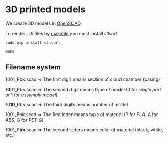 # 3D printed models

We create 3D models in [OpenSCAD](https://www.openscad.org).

To render *.stl* files by [makefile](https://github.com/ExperimentalMakers/cloud-chamber-EM-1/blob/master/CAD/Makefile) you must install *stlsort*

```sudo pip install stlsort```

```make```

## Filename system

**1**001_Pbk.scad =>
The first digit means section of cloud chamber (casing)


1**0**01_Pbk.scad =>
The second digit means type of model (0 for *single part* or 1 for *assembly model*)


10**10**_Pbk.scad =>
The third digits means number of model


1001_**P**bk.scad =>
The first letter means type of material (P for *PLA*, A for *ABS*, G for *PET-G*)


1001_P**bk**.scad =>
The second letters means color of material (black, white, etc.)